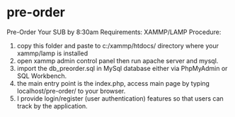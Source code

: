 # pre-order
Pre-Order Your SUB by 8:30am
Requirements:
XAMMP/LAMP
Procedure:
1. copy this folder and paste to c:/xammp/htdocs/ directory where your xammp/lamp is installed
2. open xammp admin control panel then run apache server and mysql.
3. import the db_preorder.sql in MySql database either via PhpMyAdmin or SQL Workbench.
4. the main entry point is the index.php, access main page by typing localhost/pre-order/ to your browser.
5. I provide login/register (user authentication) features so that users can track by the application.



